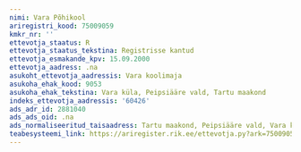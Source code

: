 ```yaml
---
nimi: Vara Põhikool
ariregistri_kood: 75009059
kmkr_nr: ''
ettevotja_staatus: R
ettevotja_staatus_tekstina: Registrisse kantud
ettevotja_esmakande_kpv: 15.09.2000
ettevotja_aadress: .na
asukoht_ettevotja_aadressis: Vara koolimaja
asukoha_ehak_kood: 9053
asukoha_ehak_tekstina: Vara küla, Peipsiääre vald, Tartu maakond
indeks_ettevotja_aadressis: '60426'
ads_adr_id: 2881040
ads_ads_oid: .na
ads_normaliseeritud_taisaadress: Tartu maakond, Peipsiääre vald, Vara küla, Vara koolimaja
teabesysteemi_link: https://ariregister.rik.ee/ettevotja.py?ark=75009059&ref=rekvisiidid
---
```

